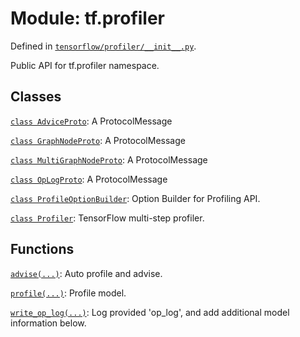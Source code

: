 <div itemscope itemtype="http://developers.google.com/ReferenceObject">
<meta itemprop="name" content="tf.profiler" />
</div>

# Module: tf.profiler



Defined in [`tensorflow/profiler/__init__.py`](https://www.tensorflow.org/code/tensorflow/profiler/__init__.py).

Public API for tf.profiler namespace.

## Classes

[`class AdviceProto`](../tf/profiler/AdviceProto.md): A ProtocolMessage

[`class GraphNodeProto`](../tf/profiler/GraphNodeProto.md): A ProtocolMessage

[`class MultiGraphNodeProto`](../tf/profiler/MultiGraphNodeProto.md): A ProtocolMessage

[`class OpLogProto`](../tf/profiler/OpLogProto.md): A ProtocolMessage

[`class ProfileOptionBuilder`](../tf/profiler/ProfileOptionBuilder.md): Option Builder for Profiling API.

[`class Profiler`](../tf/profiler/Profiler.md): TensorFlow multi-step profiler.

## Functions

[`advise(...)`](../tf/profiler/advise.md): Auto profile and advise.

[`profile(...)`](../tf/profiler/profile.md): Profile model.

[`write_op_log(...)`](../tf/profiler/write_op_log.md): Log provided 'op_log', and add additional model information below.

